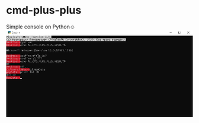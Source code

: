 # cmd-plus-plus
Simple console on Python☺ <br />
![Screenshot](https://github.com/Pixelsuft/cmd-plus-plus/blob/main/screenshot.png?raw=true)
